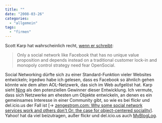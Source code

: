 ```yaml
---
title: ""
date: "2008-03-26"
categories: 
  - "allgemein"
tags: 
  - "firmen"
---
```


Scott Karp hat wahrscheinlich recht, [wenn er schreibt](http://publishing2.com/2008/03/25/decommoditizing-social-networks-by-connecting-user-profiles-via-opensocial/ "Decommoditizing Social Networks By Connecting User Profiles Via OpenSocial - Publishing 2.0"):

> Only a social network like Facebook that has no unique value proposition and depends instead on a traditional customer lock-in and monopoly control strategy need fear OpenSocial.

Social Networking dürfte sich zu einer Standard-Funktion vieler Websites entwickeln; irgedwo habe ich gelesen, dass es Facebook so ähnlich gehen könnte wie dem alten AOL-Netzwerk, das sich im Web aufgelöst hat. Karp sieht [Ning](http://www.ning.com/ "Ning - Create your own Social Networks!") als den potenziellen Gewinner dieser Entwicklung. Ich vermute, dass sich Netzwerke am ehesten um Objekte entwickeln, an denen es ein gemeinsames Interesse in einer Community gibt, so wie es bei flickr und del.icio.us der Fall ist \[-> [zengestrom.com: Why some social network services work and others don't Or: the case for object-centered sociality](http://zengestrom.com/blog/2005/04/why_some_social.html "zengestrom.com: Why some social network services work and others don't Or: the case for object-centered sociality")\]. Yahoo! hat da viel beizutragen, außer flickr und del.icio.us auch [MyBlogLog](http://www.mybloglog.com/buzz/members/heinzwittenbrink/).
